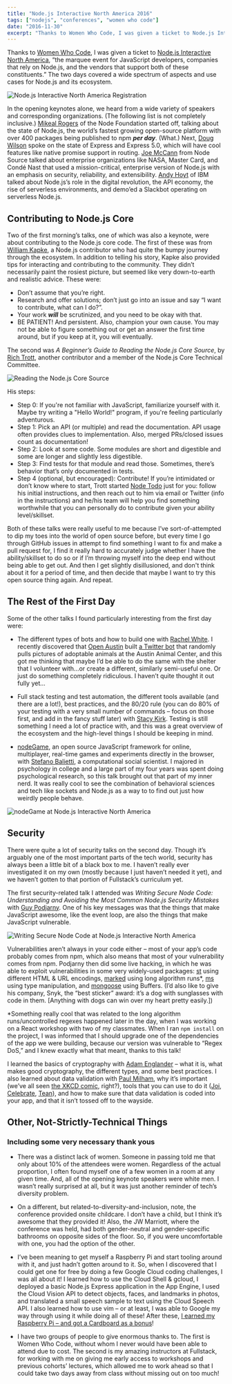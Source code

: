 ```yaml
---
title: "Node.js Interactive North America 2016"
tags: ["nodejs", "conferences", "women who code"]
date: "2016-11-30"
excerpt: "Thanks to Women Who Code, I was given a ticket to Node.js Interactive North America, “the marquee event for JavaScript developers, companies that rely on Node.js, and the vendors that support both of these constituents.” The two days covered a wide spectrum of aspects and use cases for Node.js and its ecosystem."
---
```


Thanks to [Women Who Code](https://www.womenwhocode.com/), I was given a ticket to [Node.js Interactive North America](http://events.linuxfoundation.org/events/node-interactive), “the marquee event for JavaScript developers, companies that rely on Node.js, and the vendors that support both of these constituents.” The two days covered a wide spectrum of aspects and use cases for Node.js and its ecosystem.

<img src="/images/posts/2016-11/nodejs-interactive-2016-registration.JPG" alt="Node.js Interactive North America Registration"/>

In the opening keynotes alone, we heard from a wide variety of speakers and corresponding organizations. (The following list is not completely inclusive.) [Mikeal Rogers](https://twitter.com/mikeal) of the Node Foundation started off, talking about the state of Node.js, the world’s fastest growing open-source platform with over 400 packages being published to npm ***per day***. (What.) Next, [Doug Wilson](https://twitter.com/blipsofadoug) spoke on the state of Express and Express 5.0, which will have cool features like native promise support in routing. [Joe McCann](https://twitter.com/joemccann) from Node Source talked about enterprise organizations like NASA, Master Card, and Condé Nast that used a mission-critical, enterprise version of Node.js with an emphasis on security, reliability, and extensibility. [Andy Hoyt](https://twitter.com/andrew_j_hoyt) of IBM talked about Node.js’s role in the digital revolution, the API economy, the rise of serverless environments, and demo’ed a Slackbot operating on serverless Node.js.

## Contributing to Node.js Core

Two of the first morning’s talks, one of which was also a keynote, were about contributing to the Node.js core code. The first of these was from [William Kapke](https://twitter.com/williamkapke), a Node.js contributor who had quite the bumpy journey through the ecosystem. In addition to telling his story, Kapke also provided tips for interacting and contributing to the community. They didn’t necessarily paint the rosiest picture, but seemed like very down-to-earth and realistic advice. These were:

* Don’t assume that you’re right.
* Research and offer solutions; don’t just go into an issue and say “I want to contribute, what can I do?”.
* Your work ***will*** be scrutinized, and you need to be okay with that.
* BE PATIENT! And persistent. Also, champion your own cause. You may not be able to figure something out or get an answer the first time around, but if you keep at it, you will eventually.

The second was *A Beginner’s Guide to Reading the Node.js Core Source*, by [Rich Trott](https://twitter.com/trott), another contributor and a member of the Node.js Core Technical Committee.

<img src="/images/posts/2016-11/nodejs-interactive-2016-contributing.JPG" alt="Reading the Node.js Core Source"/>

His steps:

* Step 0: If you're not familiar with JavaScript, familiarize yourself with it. Maybe try writing a "Hello World!" program, if you're feeling particularly adventurous.
* Step 1: Pick an API (or multiple) and read the documentation. API usage often provides clues to implementation. Also, merged PRs/closed issues count as documentation!
* Step 2: Look at some code. Some modules are short and digestible and some are longer and slightly less digestible.
* Step 3: Find tests for that module and read those. Sometimes, there’s behavior that’s only documented in tests.
* Step 4 (optional, but encouraged): Contribute! If you’re intimidated or don’t know where to start, Trott started [Node Todo](http://nodetodo.org/) just for you: follow his initial instructions, and then reach out to him via email or Twitter (info in the instructions) and he/his team will help you find something worthwhile that you can personally do to contribute given your ability level/skillset.

Both of these talks were really useful to me because I’ve sort-of-attempted to dip my toes into the world of open source before, but every time I go through GitHub issues in attempt to find something I want to fix and make a pull request for, I find it really hard to accurately judge whether I have the ability/skillset to do so or if I’m throwing myself into the deep end without being able to get out. And then I get slightly disillusioned, and don't think about it for a period of time, and then decide that maybe I want to try this open source thing again. And repeat.

## The Rest of the First Day

Some of the other talks I found particularly interesting from the first day were:

* The different types of bots and how to build one with [Rachel White](https://twitter.com/ohhoe). I recently discovered that [Open Austin](https://www.open-austin.org/) built [a Twitter bot](https://github.com/open-austin/CutePetsAustin) that randomly pulls pictures of adoptable animals at the Austin Animal Center, and this got me thinking that maybe I’d be able to do the same with the shelter that I volunteer with...or create a different, similarly semi-useful one. Or just do something completely ridiculous. I haven’t quite thought it out fully yet...

* Full stack testing and test automation, the different tools available (and there are a lot!), best practices, and the 80/20 rule (you can do 80% of your testing with a very small number of commands – focus on those first, and add in the fancy stuff later) with [Stacy Kirk](https://twitter.com/queenofagileqa). Testing is still something I need a lot of practice with, and this was a great overview of the ecosystem and the high-level things I should be keeping in mind.

* [nodeGame](http://nodegame.org/), an open source JavaScript framework for online, multiplayer, real-time games and experiments directly in the browser, with [Stefano Balietti](https://twitter.com/balietti), a computational social scientist. I majored in psychology in college and a large part of my four years was spent doing psychological research, so this talk brought out that part of my inner nerd. It was really cool to see the combination of behavioral sciences and tech like sockets and Node.js as a way to to find out just how weirdly people behave.

<img src="/images/posts/2016-11/nodejs-interactive-2016-nodegame.JPG" alt="nodeGame at Node.js Interactive North America"/>

## Security

There were quite a lot of security talks on the second day. Though it’s arguably one of the most important parts of the tech world, security has always been a little bit of a black box to me. I haven’t really ever investigated it on my own (mostly because I just haven’t needed it yet), and we haven’t gotten to that portion of Fullstack’s curriculum yet.

The first security-related talk I attended was *Writing Secure Node Code: Understanding and Avoiding the Most Common Node.js Security Mistakes* with [Guy Podjarny](https://twitter.com/guypod). One of his key messages was that the things that make JavaScript awesome, like the event loop, are also the things that make JavaScript vulnerable.

<img src="/images/posts/2016-11/nodejs-interactive-2016-security.JPG" alt="Writing Secure Node Code at Node.js Interactive North America"/>

Vulnerabilities aren’t always in your code either – most of your app’s code probably comes from npm, which also means that most of your vulnerability comes from npm. Podjarny then did some live hacking, in which he was able to exploit vulnerabilities in some very widely-used packages: [st](https://www.npmjs.com/package/st) using different HTML & URL encodings, [marked](https://www.npmjs.com/package/marked) using long algorithm runs*, [ms](https://www.npmjs.com/package/ms) using type manipulation, and [mongoose](https://www.npmjs.com/package/mongoose) using Buffers. (I’d also like to give his company, Snyk, the “best sticker” award: it’s a dog with sunglasses with code in them. [Anything with dogs can win over my heart pretty easily.])

*Something really cool that was related to the long algorithm runs/uncontrolled regexes happened later in the day, when I was working on a React workshop with two of my classmates. When I ran `npm install` on the project, I was informed that I should upgrade one of the dependencies of the app we were building, because our version was vulnerable to “Regex DoS,” and I knew exactly what that meant, thanks to this talk!

I learned the basics of cryptography with [Adam Englander](https://twitter.com/adam_englander) – what it is, what makes good cryptography, the different types, and some best practices. I also learned about data validation with [Paul Milham](https://www.linkedin.com/in/paul-milham-6693a810), why it’s important (we’ve all seen [the XKCD comic](https://xkcd.com/327/), right?), tools that you can use to do it ([Joi](https://github.com/hapijs/joi), [Celebrate](https://github.com/continuationlabs/celebrate), [Tean](https://www.npmjs.com/package/tean)), and how to make sure that data validation is coded into your app, and that it isn’t tossed off to the wayside.

## Other, Not-Strictly-Technical Things

### Including some very necessary thank yous

* There was a distinct lack of women. Someone in passing told me that only about 10% of the attendees were women. Regardless of the actual proportion, I often found myself one of a few women in a room at any given time. And, all of the opening keynote speakers were white men. I wasn’t really surprised at all, but it was just another reminder of tech’s diversity problem.

* On a different, but related-to-diversity-and-inclusion, note, the conference provided onsite childcare. I don’t have a child, but I think it’s awesome that they provided it! Also, the JW Marriott, where the conference was held, had both gender-neutral and gender-specific bathrooms on opposite sides of the floor. So, if you were uncomfortable with one, you had the option of the other.

* I’ve been meaning to get myself a Raspberry Pi and start tooling around with it, and just hadn’t gotten around to it. So, when I discovered that I could get one for free by doing a few Google Cloud coding challenges, I was all about it! I learned how to use the Cloud Shell & gcloud, I deployed a basic Node.js Express application in the App Engine, I used the Cloud Vision API to detect objects, faces, and landmarks in photos, and translated a small speech sample to text using the Cloud Speech API. I also learned how to use vim – or at least, I was able to Google my way through using it while doing all of these! After these, [I earned my Raspberry Pi – and got a Cardboard as a bonus](https://twitter.com/BethQiang/status/803717252755419136)!

* I have two groups of people to give enormous thanks to. The first is Women Who Code, without whom I never would have been able to attend due to cost. The second is my amazing instructors at Fullstack, for working with me on giving me early access to workshops and previous cohorts’ lectures, which allowed me to work ahead so that I could take two days away from class without missing out on too much!
